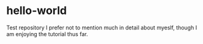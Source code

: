 # hello-world
Test repository
I prefer not to mention much in detail about myeslf, though I am enjoying the tutorial thus far.
